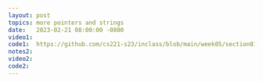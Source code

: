 ```yaml
---
layout: post
topics: more pointers and strings
date:   2023-02-21 08:00:00 -0800
video1: 
code1:  https://github.com/cs221-s23/inclass/blob/main/week05/section01/
notes2: 
video2:
code2:  
---
```


